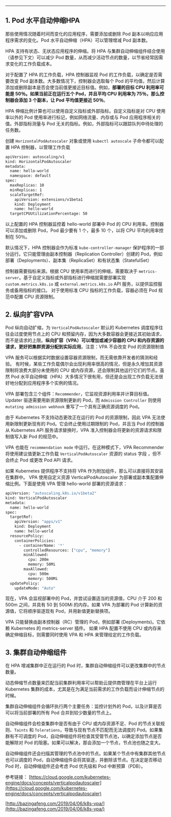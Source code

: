 

----

##  1. Pod 水平自动伸缩HPA
那些使用情况随着时间而变化的应用程序，需要添加或删除 Pod 副本以响应应用程序需求的变化。Pod 水平自动伸缩（HPA）可以管理增减 Pod 副本数。

HPA 支持有状态、无状态应用程序的伸缩。将 HPA 与集群自动伸缩组件结合使用（请参见下文）可以减少 Pod 数量，从而减少活动节点的数量，以节省经常因需求变化的工作负载成本。

对于配置了 HPA 的工作负载，HPA 控制器监视 Pod 的工作负载，以确定是否需要改变 Pod 副本数。大多数情况下，控制器会选取每个 Pod 的平均值，然后计算添加或删除副本是否会使当前值更接近目标值。例如，**部署的目标 CPU 利用率可能是 50％。如果当前正在运行五个 Pod，并且平均 CPU 利用率为 75％，那么控制器会添加 3 个副本，让 Pod 平均值更接近 50％**。

HPA 伸缩比例计算也可以使用自定义指标或外部指标。自定义指标是对 CPU 使用率以外的 Pod 使用率进行标记，例如网络流量、内存或与 Pod 应用程序相关的值。外部指标测量与 Pod 无关的指标。例如，外部指标可以跟踪队列中待处理的任务数。

创建 `HorizontalPodAutoscaler` 对象或使用 `kubectl autoscale` 子命令都可以配置 HPA 控制器，以管理工作负载

```bash
apiVersion: autoscaling/v1
kind: HorizontalPodAutoscaler
metadata:
  name: hello-world
  namespace: default
spec:
  maxReplicas: 10
  minReplicas: 1
  scaleTargetRef:
    apiVersion: extensions/v1beta1
    kind: Deployment
    name: hello-world
  targetCPUUtilizationPercentage: 50
```
以上配置的 HPA 控制器监控着 hello-world 部署中 Pod 的 CPU 利用率。控制器可以添加或删除 Pod，Pod 最少要有 1 个，最多 10 个，以将 CPU 平均利用率控制在 50％。

默认情况下，HPA 控制器会作为标准 `kube-controller-manager` 保护程序的一部分运行。它只能管理由副本控制器（Replication Controller）创建的 Pod，例如部署（Deployments）、副本集（ReplicaSet）和有状态集（StatefulSet）

控制器需要指标来源。根据 CPU 使用率而进行的伸缩，需要取决于 `metrics-server`。基于自定义指标或外部指标进行伸缩就需要部署实现 `custom.metrics.k8s.io` 或 `external.metrics.k8s.io` API 服务，以提供监控服务或备用指标的接口。
对于使用标准 CPU 指标的工作负载，容器必须在 Pod 规范中配置 CPU 资源限制。

##  2. 纵向扩容VPA
Pod 纵向自动扩缩，为 `VerticalPodAutoscaler`
默认的 Kubernetes 调度程序往往会过度使用节点上的 CPU 和预留内存，因为大多数容器会更接近其初始请求，而不是请求的上限。**纵向扩容（VPA）可以增加或减少容器的 CPU 和内存资源的请求，更好把集群资源分配到实际应用**。注意：VPA 不会改变 Pod 的资源限制值

VPA 服务可以根据实时数据设置容器资源限制，而无需依靠开发者的猜测和经验。
有时候，某些工作负载偶尔会出现利用率很高的情况，但是永久增加其资源限制将浪费大部分未使用的 CPU 或内存资源，还会限制其他运行它们的节点。虽然 Pod 水平自动伸缩（HPA）大多情况下很有用，但还是会出现工作负载无法很好地分配到应用程序多个实例的情况。

VPA 部署包含三个组件：`Recommender`，它监视资源利用率并计算目标值。Updater 驱逐需要用新资源限制更新的 Pod，而 `Admission Controller` 则使用 `mutating admission webhook` 重写了一个具有正确资源调度的 Pod。

由于 Kubernetes 不支持动态更改正在运行的 Pod 的资源限制，因此 VPA 无法使用新限制更新现有的 Pod。它会终止使用过期限制的 Pod，并且当 Pod 的控制器从 Kubernetes API 服务请求替换时，VPA 准入控制器会将更新的资源请求和限制值写入新 Pod 的规范中。

VPA 也能在 `recommendation mode` 中运行。在这种模式下，VPA Recommender 将使用建议值更新工作负载 `VerticalPodAutoscaler` 资源的 status 字段 ，但不会终止 Pod 或更改 Pod API 请求。

如果 Kubernetes 提供程序不支持将 VPA 作为附加组件，那么可以直接将其安装在集群中。
VPA 使用自定义资源 VerticalPodAutoscaler 为部署或副本集配置伸缩比例。下面是使用 VPA 管理 hello-world 部署的资源请求：

```bash
apiVersion: "autoscaling.k8s.io/v1beta2"
kind: VerticalPodAutoscaler
metadata:
  name: hello-world
spec:
  targetRef:
    apiVersion: "apps/v1"
    kind: Deployment
    name: hello-world
  resourcePolicy:
    containerPolicies:
      - containerName: '*'
        controlledResources: ["cpu", "memory"]
        minAllowed:
          cpu: 200m
          memory: 50Mi
        maxAllowed:
          cpu: 500m
          memory: 500Mi
  updatePolicy:
    updateMode: "Auto"
```
现在，VPA 会监视部署中的 Pod，并尝试设置适当的资源值，CPU 介于 200 和 500m 之间，并具有 50 到 500Mi 的内存。如果 VPA 为部署的 Pod 计算新的资源值，它将顺序驱逐现有 Pod，并用新值更新替换项。

VPA 只能替换由副本控制器（RC）管理的 Pod，例如部署 (Deployments)。它依赖 Kubernetes 的 metrics-server 插件。
如果 HPA 配置不使用 CPU 或内存来确定伸缩目标，则需要同时使用 VPA 和 HPA 来管理给定的工作负载。


##  3. 集群自动伸缩组件
在 HPA 增减集群中正在运行的 Pod 时，集群自动伸缩组件可以更改集群中的节点数量。

动态伸缩节点数量来匹配当前集群利用率可以帮助云提供商管理在平台上运行 Kubernetes 集群的成本，尤其是在为满足当前需求的工作负载而设计伸缩节点的时候。

集群自动伸缩组件会循环执行两个主要任务：监控计划外的  Pod，以及计算是否可以将当前部署的所有 Pod 合并到较少数量的节点上。

自动伸缩组件会检查集群中是否有由于 CPU 或内存资源不足、Pod 的节点关联规则、`Taints` 和 `Tolerations`，导致与现有节点不匹配而无法调度的 Pod。如果集群有不可调度的 Pod，自动伸缩组件将检查其受管节点池，以确定添加节点是否能解除对 Pod 的阻塞。如果可以解决，那会添加一个节点，节点池也随之变大。

自动伸缩组件还会扫描其管理的节点池中的节点。如果某个节点中有集群其他节点也可以调度的 Pod，自动伸缩组件会将其驱逐，并删除该节点。在决定是否移动 Pod 时，自动伸缩组件还会考虑 Pod 优先级和 Pod 中断预算（PDB）。



参考链接：
[https://cloud.google.com/kubernetes-engine/docs/concepts/verticalpodautoscaler](https://cloud.google.com/kubernetes-engine/docs/concepts/verticalpodautoscaler)

[http://bazingafeng.com/2019/04/06/k8s-vpa/](http://bazingafeng.com/2019/04/06/k8s-vpa/)

